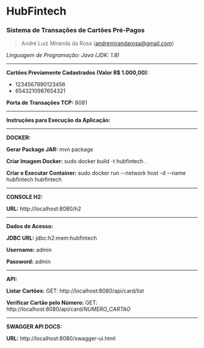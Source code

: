 # HubFintech
### Sistema de Transações de Cartões Pré-Pagos
> André Luiz Miranda da Rosa (andremirandarosa@gmail.com)

*Linguagem de Programação: Java (JDK: 1.8)*

------------

**Cartões Previamente Cadastrados (Valor R$ 1.000,00):**
- 1234567890123456
- 6543210987654321

**Porta de Transações TCP:** 8081

------------

**Instruções para Execução da Aplicação:**

------------
**DOCKER:**

**Gerar Package JAR:** mvn package

**Criar Imagem Docker:** sudo docker build -t hubfintech .

**Criar e Executar Container:** sudo docker run --network host -d --name hubfintech hubfintech

------------

**CONSOLE H2:**


**URL:** http://localhost:8080/h2

---

**Dados de Acesso:**


**JDBC URL:** jdbc:h2:mem:hubfintech

**Username:** admin

**Password:** admin

------------

**API:**

**Listar Cartões:** GET: http://localhost:8080/api/card/list

**Verificar Cartão pelo Número:** GET: http://localhost:8080/api/card/*NUMERO_CARTAO*

------------

**SWAGGER API DOCS:**


**URL:** http://localhost:8080/swagger-ui.html
